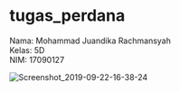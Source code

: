 # tugas_perdana

Nama: Mohammad Juandika Rachmansyah <br>
Kelas: 5D <br>
NIM: 17090127

![Screenshot_2019-09-22-16-38-24](https://user-images.githubusercontent.com/48323234/65385548-3eaf9400-dd5a-11e9-8111-126844349f1c.png)
